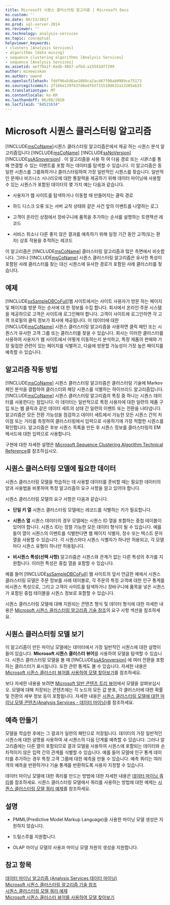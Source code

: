 ```yaml
---
title: Microsoft 시퀀스 클러스터링 알고리즘 | Microsoft Docs
ms.custom: ''
ms.date: 06/13/2017
ms.prod: sql-server-2014
ms.reviewer: ''
ms.technology: analysis-services
ms.topic: conceptual
helpviewer_keywords:
- clusters [Analysis Services]
- algorithms [data mining]
- sequence clustering algorithms [Analysis Services]
- sequence [Analysis Services]
ms.assetid: ae779a1f-0adb-4857-afbd-a15543dff299
author: minewiskan
ms.author: owend
ms.openlocfilehash: fddf96a5d6ae1089ca2acd67f08ab0989ce75173
ms.sourcegitcommit: 2f166e139f637d6edfb5731510d632a13205eb25
ms.translationtype: MT
ms.contentlocale: ko-KR
ms.lasthandoff: 06/08/2020
ms.locfileid: "84521634"
---
```

# <a name="microsoft-sequence-clustering-algorithm"></a>Microsoft 시퀀스 클러스터링 알고리즘
  [!INCLUDE[msCoName](../../includes/msconame-md.md)]시퀀스 클러스터링 알고리즘은에서 제공 하는 시퀀스 분석 알고리즘입니다 [!INCLUDE[msCoName](../../includes/msconame-md.md)] [!INCLUDE[ssNoVersion](../../includes/ssnoversion-md.md)] [!INCLUDE[ssASnoversion](../../includes/ssasnoversion-md.md)] . 이 알고리즘을 사용 하 여 다음 경로 또는 *시퀀스*를 통해 연결할 수 있는 이벤트를 포함 하는 데이터를 탐색할 수 있습니다. 이 알고리즘은 동일한 시퀀스를 그룹화하거나 클러스터링하여 가장 일반적인 시퀀스를 찾습니다. 일반적인 문제나 비즈니스 시나리오에 대한 통찰력을 제공하기 위해 데이터 마이닝에 사용할 수 있는 시퀀스가 포함된 데이터의 몇 가지 예는 다음과 같습니다.  
  
-   사용자가 웹 사이트를 탐색하거나 이동할 때 만들어지는 클릭 경로  
  
-   하드 디스크 오류 또는 서버 교착 상태와 같은 사건 앞의 이벤트를 나열하는 로그  
  
-   고객이 온라인 상점에서 장바구니에 품목을 추가하는 순서를 설명하는 트랜잭션 레코드  
  
-   서비스 취소나 다른 좋지 않은 결과를 예측하기 위해 일정 기간 동안 고객(또는 환자) 상호 작용을 추적하는 레코드  
  
 이 알고리즘은 [!INCLUDE[msCoName](../../includes/msconame-md.md)] 클러스터링 알고리즘과 많은 측면에서 비슷합니다. 그러나 [!INCLUDE[msCoName](../../includes/msconame-md.md)] 시퀀스 클러스터링 알고리즘은 유사한 특성이 포함된 사례 클러스터를 찾는 대신 시퀀스에 유사한 경로가 포함된 사례 클러스터를 찾습니다.  
  
## <a name="example"></a>예제  
 [!INCLUDE[ssSampleDBCoFull](../../includes/sssampledbcofull-md.md)]웹 사이트에서는 사이트 사용자가 방문 하는 페이지 및 페이지를 방문 하는 순서에 대 한 정보를 수집 합니다. 회사에서 온라인 주문 시스템을 제공하므로 고객은 사이트에 로그인해야 합니다. 고객이 사이트에 로그인하면 각 고객 프로필의 클릭 정보가 회사에 제공됩니다. 이 데이터에 대한 [!INCLUDE[msCoName](../../includes/msconame-md.md)] 시퀀스 클러스터링 알고리즘을 사용하면 클릭 패턴 또는 시퀀스가 유사한 고객 그룹 또는 클러스터를 찾을 수 있습니다. 회사는 이러한 클러스터를 사용하여 사용자가 웹 사이트에서 어떻게 이동하는지 분석하고, 특정 제품의 판매와 가장 밀접한 관련이 있는 페이지를 식별하고, 다음에 방문할 가능성이 가장 높은 페이지를 예측할 수 있습니다.  
  
## <a name="how-the-algorithm-works"></a>알고리즘 작동 방법  
 [!INCLUDE[msCoName](../../includes/msconame-md.md)] 시퀀스 클러스터링 알고리즘은 클러스터링 기술에 Markov 체인 분석을 결합하여 클러스터와 해당 시퀀스를 식별하는 하이브리드 알고리즘입니다. [!INCLUDE[msCoName](../../includes/msconame-md.md)] 시퀀스 클러스터링 알고리즘의 특징 중 하나는 시퀀스 데이터를 사용한다는 점입니다. 이 데이터는 일반적으로 특정 사용자에 대한 일련의 제품 구입 또는 웹 클릭과 같은 데이터 세트의 상태 간 일련의 이벤트 또는 전환을 나타냅니다. 알고리즘은 모든 전환 가능성을 점검하고 데이터 세트에서 가능한 모든 시퀀스 간의 차이점 또는 거리를 측정하여 클러스터링에서 입력으로 사용하기에 가장 적합한 시퀀스를 확인합니다. 알고리즘은 후보 시퀀스 목록을 만든 후 시퀀스 정보를 클러스터링의 EM 메서드에 대한 입력으로 사용합니다.  
  
 구현에 대한 자세한 설명은 [Microsoft Sequence Clustering Algorithm Technical Reference](microsoft-sequence-clustering-algorithm-technical-reference.md)를 참조하십시오.  
  
## <a name="data-required-for-sequence-clustering-models"></a>시퀀스 클러스터링 모델에 필요한 데이터  
 시퀀스 클러스터링 모델을 학습하는 데 사용할 데이터를 준비할 때는 필요한 데이터의 양과 사용법을 비롯하여 특정 알고리즘의 요구 사항을 알고 있어야 합니다.  
  
 시퀀스 클러스터링 모델의 요구 사항은 다음과 같습니다.  
  
-   **단일 키 열** 시퀀스 클러스터링 모델에는 레코드를 식별하는 키가 필요합니다.  
  
-   **시퀀스 열** 시퀀스 데이터의 경우 모델에는 시퀀스 ID 열을 포함하는 중첩 테이블이 있어야 합니다. 시퀀스 ID는 정렬 가능한 모든 데이터 형식이 될 수 있습니다. 예를 들어 열이 시퀀스의 이벤트를 식별한다면 웹 페이지 식별자, 정수 또는 텍스트 문자열을 사용할 수 있습니다. 각 시퀀스마다 시퀀스 식별자가 하나만 허용되고, 각 모델마다 시퀀스 유형이 하나만 허용됩니다.  
  
-   **비시퀀스 특성(선택 사항)** 알고리즘은 시퀀스와 관계가 없는 다른 특성의 추가를 지원합니다. 이러한 특성은 중첩 열을 포함할 수 있습니다.  
  
 예를 들어 [!INCLUDE[ssSampleDBCoFull](../../includes/sssampledbcofull-md.md)] 웹 사이트의 앞서 언급한 예에서 시퀀스 클러스터링 모델은 주문 정보를 사례 테이블로, 각 주문의 특정 고객에 대한 인구 통계를 비시퀀스 특성으로, 그리고 고객이 사이트를 탐색하거나 장바구니에 품목을 넣은 시퀀스가 포함된 중첩 테이블을 시퀀스 정보로 포함할 수 있습니다.  
  
 시퀀스 클러스터링 모델에 대해 지원되는 콘텐츠 형식 및 데이터 형식에 대한 자세한 내용은 [Microsoft 시퀀스 클러스터링 알고리즘 기술 참조](microsoft-sequence-clustering-algorithm-technical-reference.md)의 요구 사항 섹션을 참조하세요.  
  
## <a name="viewing-a-sequence-clustering-model"></a>시퀀스 클러스터링 모델 보기  
 이 알고리즘이 만든 마이닝 모델에는 데이터에서 가장 일반적인 시퀀스에 대한 설명이 들어 있습니다. **Microsoft 시퀀스 클러스터 뷰어**를 사용하여 모델을 탐색할 수 있습니다. 시퀀스 클러스터링 모델을 볼 때 [!INCLUDE[ssASnoversion](../../includes/ssasnoversion-md.md)] 에 여러 전환을 포함하는 클러스터가 표시됩니다. 또한 관련 통계도 볼 수 있습니다. 자세한 내용은 [Microsoft 시퀀스 클러스터 뷰어를 사용하여 모델 찾아보기](browse-a-model-using-the-microsoft-sequence-cluster-viewer.md)를 참조하세요.  
  
 보다 자세한 내용을 보려면 [Microsoft 일반 콘텐츠 트리 뷰어](browse-a-model-using-the-microsoft-generic-content-tree-viewer.md)에서 모델을 살펴보십시오. 모델에 대해 저장되는 콘텐츠에는 각 노드의 모든 값 분포, 각 클러스터에 대한 확률 및 전환의 세부 정보 등이 포함됩니다. 자세한 내용은 [시퀀스 클러스터링 모델에 대한 마이닝 모델 콘텐츠&#40;Analysis Services - 데이터 마이닝&#41;](mining-model-content-for-sequence-clustering-models.md)를 참조하세요.  
  
## <a name="creating-predictions"></a>예측 만들기  
 모델을 학습한 후에는 그 결과가 일련의 패턴으로 저장됩니다. 데이터의 가장 일반적인 시퀀스에 대한 설명을 사용하여 새 시퀀스의 다음 단계를 예측할 수 있습니다. 그러나 알고리즘에는 다른 열이 포함되므로 결과 모델을 사용하여 시퀀스에 포함되는 데이터와 순차적이지 않은 입력 간의 관계를 식별할 수 있습니다. 예를 들어 모델에 인구 통계 데이터를 추가하는 경우 특정 고객 그룹에 대한 예측을 만들 수 있습니다. 예측 쿼리는 여러 개의 예측을 반환하거나 기술 통계를 반환하도록 사용자 지정할 수 있습니다.  
  
 데이터 마이닝 모델에 대한 쿼리를 만드는 방법에 대한 자세한 내용은 [데이터 마이닝 쿼리](data-mining-queries.md)를 참조하세요. 시퀀스 클러스터링 모델에서 쿼리를 사용하는 방법에 대한 예제는 [시퀀스 클러스터링 모델 쿼리 예제](clustering-model-query-examples.md)를 참조하세요.  
  
## <a name="remarks"></a>설명  
  
-   PMML(Predictive Model Markup Language)을 사용한 마이닝 모델 생성은 지원하지 않습니다.  
  
-   드릴스루를 지원합니다.  
  
-   OLAP 마이닝 모델의 사용과 마이닝 모델 차원의 생성을 지원합니다.  
  
## <a name="see-also"></a>참고 항목  
 [데이터 마이닝 알고리즘 &#40;Analysis Services 데이터 마이닝&#41;](data-mining-algorithms-analysis-services-data-mining.md)   
 [Microsoft 시퀀스 클러스터링 알고리즘 기술 참조](microsoft-sequence-clustering-algorithm-technical-reference.md)   
 [시퀀스 클러스터링 모델 쿼리 예제](clustering-model-query-examples.md)   
 [Microsoft 시퀀스 클러스터 뷰어를 사용하여 모델 찾아보기](browse-a-model-using-the-microsoft-sequence-cluster-viewer.md)  
  
  
